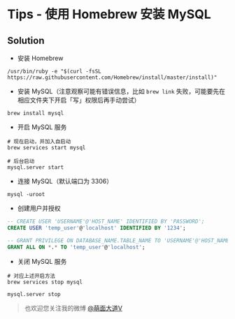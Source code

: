 # Tips - 使用 Homebrew 安装 MySQL

## Solution

- 安装 Homebrew

```shell
/usr/bin/ruby -e "$(curl -fsSL https://raw.githubusercontent.com/Homebrew/install/master/install)"
```

- 安装 MySQL（注意观察可能有错误信息，比如 `brew link` 失败，可能要先在相应文件夹下开启「写」权限后再手动尝试）

```shell
brew install mysql
```

- 开启 MySQL 服务

```shell
# 现在启动，并加入自启动
brew services start mysql

# 后台启动
mysql.server start
```

- 连接 MySQL（默认端口为 3306）

```shell
mysql -uroot
```

- 创建用户并授权

```sql
-- CREATE USER 'USERNAME'@'HOST_NAME' IDENTIFIED BY 'PASSWORD';
CREATE USER 'temp_user'@'localhost' IDENTIFIED BY '1234';

-- GRANT PRIVILEGE ON DATABASE_NAME.TABLE_NAME TO 'USERNAME'@'HOST_NAME'
GRANT ALL ON *.* TO 'temp_user'@'localhost';
```

- 关闭 MySQL 服务

```shell
# 对应上述开启方法
brew services stop mysql

mysql.server stop
```

> 也欢迎您关注我的微博 [@萌面大道V](http://weibo.com/375975847)
